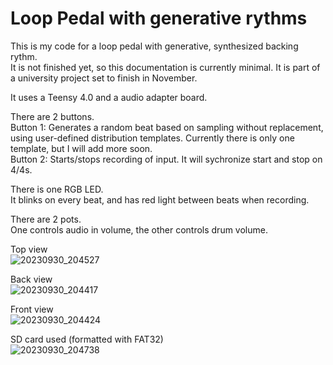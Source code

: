 # Loop Pedal with generative rythms

This is my code for a loop pedal with generative, synthesized backing rythm.  
It is not finished yet, so this documentation is currently minimal. It is part of a university project set to finish in November.  

It uses a Teensy 4.0 and a audio adapter board.  
  
There are 2 buttons.  
Button 1: Generates a random beat based on sampling without replacement, using user-defined distribution templates. Currently there is only one template, but I will add more soon.  
Button 2: Starts/stops recording of input. It will sychronize start and stop on 4/4s.  
  
There is one RGB LED.  
It blinks on every beat, and has red light between beats when recording.  
  
There are 2 pots.  
One controls audio in volume, the other controls drum volume.  
  
Top view  
![20230930_204527](https://github.com/MariusIrgens/LoopPedal/assets/78429226/38571b0b-20b8-4f43-8512-7db4c6c6a570)
  
Back view  
![20230930_204417](https://github.com/MariusIrgens/LoopPedal/assets/78429226/d67516ff-d455-4721-95ea-1c53fb0cdaf4)
  
Front view  
![20230930_204424](https://github.com/MariusIrgens/LoopPedal/assets/78429226/051472aa-3288-4d75-8c0c-875cddc171e2)
  
SD card used (formatted with FAT32)  
![20230930_204738](https://github.com/MariusIrgens/LoopPedal/assets/78429226/fc7c7b0d-c032-4543-bbef-92062b38cab4)
